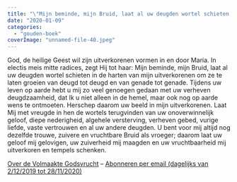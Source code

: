 ```yaml
---
title: "\"Mijn beminde, mijn Bruid, laat al uw deugden wortel schieten in de harten van mijn uitverkorenen\""
date: "2020-01-09"
categories: 
  - "gouden-boek"
coverImage: "unnamed-file-40.jpeg"
---
```


God, de heilige Geest wil zijn uitverkorenen vormen in en door Maria. In electis meis mitte radices, zegt Hij tot haar: Mijn beminde, mijn Bruid, laat al uw deugden wortel schieten in de harten van mijn uitverkorenen om ze te laten groeien van deugd tot deugd en van genade tot genade. Tijdens uw leven op aarde hebt u mij zo veel genoegen gedaan met uw verheven deugdzaamheid, dat Ik u niet alleen in de hemel, maar ook nog op aarde wens te ontmoeten. Herschep daarom uw beeld in mijn uitverkorenen. Laat Mij met vreugde in hen de wortels terugvinden van uw onoverwinnelijk geloof, diepe nederigheid, algehele versterving, verheven gebed, vurige liefde, vaste vertrouwen en al uw andere deugden. U bent voor mij altijd nog dezelfde trouwe, zuivere en vruchtbare Bruid als vroeger; daarom laat uw geloof mij gelovigen, uw zuiverheid mij maagden en uw vruchtbaarheid mij uitverkoren en tempels schenken.

[Over de Volmaakte Godsvrucht](/blog/een-jaar-lang-volmaakte-godsvrucht/) – [Abonneren per email (dagelijks van 2/12/2019 tot 28/11/2020)](http://eepurl.com/9RKvX)
